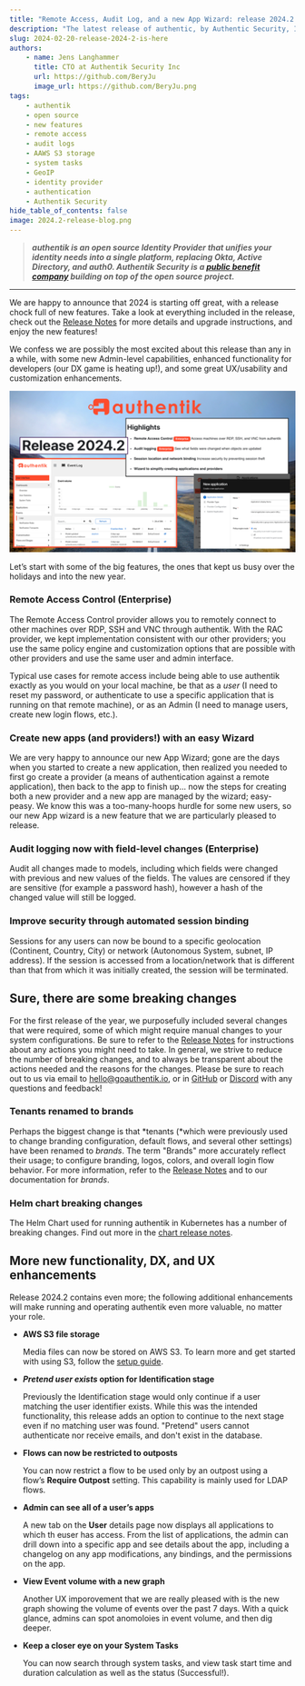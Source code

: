 ```yaml
---
title: "Remote Access, Audit Log, and a new App Wizard: release 2024.2 is here!"
description: "The latest release of authentic, by Authentic Security, Inc., includes major new features such as remote access and audit logging, plus many DX and UX enhancements."
slug: 2024-02-20-release-2024-2-is-here
authors:
    - name: Jens Langhammer
      title: CTO at Authentik Security Inc
      url: https://github.com/BeryJu
      image_url: https://github.com/BeryJu.png
tags:
    - authentik
    - open source
    - new features
    - remote access
    - audit logs
    - AAWS S3 storage
    - system tasks
    - GeoIP
    - identity provider
    - authentication
    - Authentik Security
hide_table_of_contents: false
image: 2024.2-release-blog.png
---
```


> **_authentik is an open source Identity Provider that unifies your identity needs into a single platform, replacing Okta, Active Directory, and auth0. Authentik Security is a [public benefit company](https://github.com/OpenCoreVentures/ocv-public-benefit-company/blob/main/ocv-public-benefit-company-charter.md) building on top of the open source project._**

---

We are happy to announce that 2024 is starting off great, with a release chock full of new features. Take a look at everything included in the release, check out the [Release Notes](https://goauthentik.io/docs/releases/2024.2) for more details and upgrade instructions, and enjoy the new features!

We confess we are possibly the most excited about this release than any in a while, with some new Admin-level capabilities, enhanced functionality for developers (our DX game is heating up!), and some great UX/usability and customization enhancements.

![graphic of release highlights](./2024.2-release-blog.png)

Let’s start with some of the big features, the ones that kept us busy over the holidays and into the new year.

### **Remote Access Control** (Enterprise)

The Remote Access Control provider allows you to remotely connect to other machines over RDP, SSH and VNC through authentik. With the RAC provider, we kept implementation consistent with our other providers; you use the same policy engine and customization options that are possible with other providers and use the same user and admin interface.

Typical use cases for remote access include being able to use authentik exactly as you would on your local machine, be that as a _user_ (I need to reset my password, or authenticate to use a specific application that is running on that remote machine), or as an Admin (I need to manage users, create new login flows, etc.).

### Create new apps (and providers!) with an easy Wizard

We are very happy to announce our new App Wizard; gone are the days when you started to create a new application, then realized you needed to first go create a provider (a means of authentication against a remote application), then back to the app to finish up… now the steps for creating both a new provider and a new app are managed by the wizard; easy-peasy. We know this was a too-many-hoops hurdle for some new users, so our new App wizard is a new feature that we are particularly pleased to release.

### Audit logging now with field-level changes (Enterprise)

Audit all changes made to models, including which fields were changed with previous and new values of the fields. The values are censored if they are sensitive (for example a password hash), however a hash of the changed value will still be logged.

### Improve security through automated session binding

Sessions for any users can now be bound to a specific geolocation (Continent, Country, City) or network (Autonomous System, subnet, IP address). If the session is accessed from a location/network that is different than that from which it was initially created, the session will be terminated.

## Sure, there are some breaking changes

For the first release of the year, we purposefully included several changes that were required, some of which might require manual changes to your system configurations. Be sure to refer to the [Release Notes](https://goauthentik.io/docs/releases/2024.2) for instructions about any actions you might need to take. In general, we strive to reduce the number of breaking changes, and to always be transparent about the actions needed and the reasons for the changes. Please be sure to reach out to us via email to hello@goauthentik.io, or in [GitHub](https://github.com/goauthentik/authentik) or [Discord](https://discord.com/channels/809154715984199690/809154716507963434) with any questions and feedback!

### Tenants renamed to brands

Perhaps the biggest change is that *tenants (*which were previously used to change branding configuration, default flows, and several other settings) have been renamed to *brands*. The term "Brands" more accurately reflect their usage; to configure branding, logos, colors, and overall login flow behavior. For more information, refer to the [Release Notes](https://goauthentik.io/docs/releases/2024.2) and to our documentation for _brands_.

### **Helm chart breaking changes**

The Helm Chart used for running authentik in Kubernetes has a number of breaking changes. Find out more in the [chart release notes](https://github.com/goauthentik/helm/releases/tag/authentik-2024.2.0).

## More new functionality, DX, and UX enhancements

Release 2024.2 contains even more; the following additional enhancements will make running and operating authentik even more valuable, no matter your role.

-   **AWS S3 file storage**

    Media files can now be stored on AWS S3. To learn more and get started with using S3, follow the [setup guide](https://goauthentik.io/docs/installation/storage-s3).

-   ***Pretend user exists* option for Identification stage**

    Previously the Identification stage would only continue if a user matching the user identifier exists. While this was the intended functionality, this release adds an option to continue to the next stage even if no matching user was found. "Pretend" users cannot authenticate nor receive emails, and don't exist in the database.

-   **Flows can now be restricted to outposts**

    You can now restrict a flow to be used only by an outpost using a flow’s **Require Outpost** setting. This capability is mainly used for LDAP flows.

-   **Admin can see all of a user’s apps**

    A new tab on the **User** details page now displays all applications to which th euser has access. From the list of applications, the admin can drill down into a specific app and see details about the app, including a changelog on any app modifications, any bindings, and the permissions on the app.

-   **View Event volume with a new graph**

    Another UX imporovement that we are really pleased with is the new graph showing the volume of events over the past 7 days. With a quick glance, admins can spot anomoloies in event volume, and then dig deeper.

-   **Keep a closer eye on your System Tasks**

    You can now search through system tasks, and view task start time and duration calculation as well as the status (Successful!).
